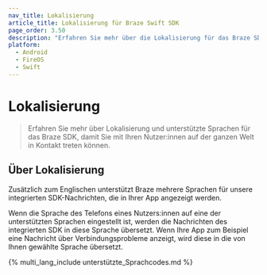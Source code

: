 ```yaml
---
nav_title: Lokalisierung
article_title: Lokalisierung für Braze Swift SDK
page_order: 3.50
description: "Erfahren Sie mehr über die Lokalisierung für das Braze SDK."
platform:
  - Android
  - FireOS
  - Swift
---
```


# Lokalisierung

> Erfahren Sie mehr über Lokalisierung und unterstützte Sprachen für das Braze SDK, damit Sie mit Ihren Nutzer:innen auf der ganzen Welt in Kontakt treten können.

## Über Lokalisierung

Zusätzlich zum Englischen unterstützt Braze mehrere Sprachen für unsere integrierten SDK-Nachrichten, die in Ihrer App angezeigt werden.

Wenn die Sprache des Telefons eines Nutzers:innen auf eine der unterstützten Sprachen eingestellt ist, werden die Nachrichten des integrierten SDK in diese Sprache übersetzt. Wenn Ihre App zum Beispiel eine Nachricht über Verbindungsprobleme anzeigt, wird diese in die von Ihnen gewählte Sprache übersetzt.

{% multi_lang_include unterstützte_Sprachcodes.md %}
